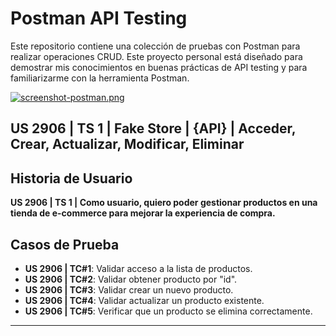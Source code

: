 
# Postman API Testing

Este repositorio contiene una colección de pruebas con Postman para realizar operaciones CRUD. Este proyecto personal está diseñado para demostrar mis conocimientos en buenas prácticas de API testing y para familiarizarme con la herramienta Postman.

[![screenshot-postman.png](https://i.postimg.cc/rwdpcWPq/screenshot-postman.png)](https://postimg.cc/mPs4yc4n)

## US 2906 | TS 1 | Fake Store | {API} | Acceder, Crear, Actualizar, Modificar, Eliminar

## Historia de Usuario

**US 2906 | TS 1 | Como usuario, quiero poder gestionar productos en una tienda de e-commerce para mejorar la experiencia de compra.**  

## Casos de Prueba

- **US 2906 | TC#1**: Validar acceso a la lista de productos.
- **US 2906 | TC#2**: Validar obtener producto por "id".
- **US 2906 | TC#3**: Validar crear un nuevo producto.
- **US 2906 | TC#4**: Validar actualizar un producto existente.
- **US 2906 | TC#5**: Verificar que un producto se elimina correctamente.

------------
